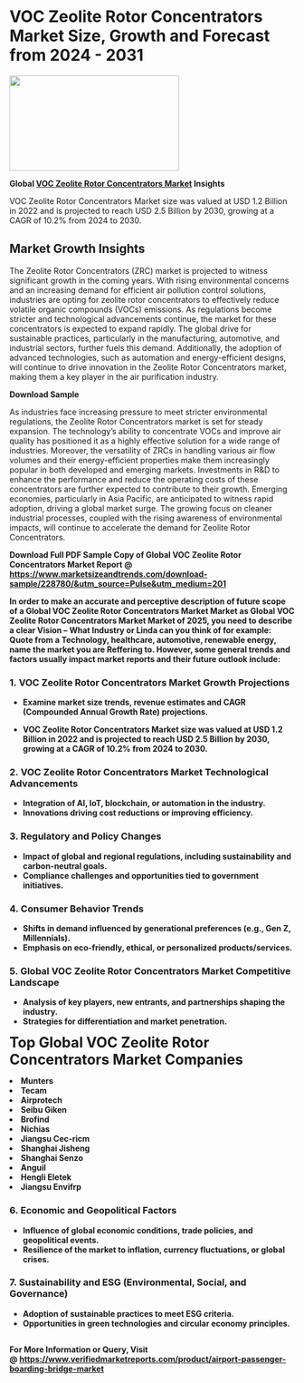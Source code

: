 <H1>VOC Zeolite Rotor Concentrators Market Size, Growth and Forecast from 2024 - 2031</H1><img class="aligncenter size-medium wp-image-584254" src="https://thirdeyenews.in/wp-content/uploads/2024/09/Global-Market-Research-300x168.jpeg" alt="" width="300" height="168" /><p><strong>Global&nbsp;<a href="https://www.marketsizeandtrends.com/download-sample/228780/&amp;utm_source=Pulse&amp;utm_medium=201">VOC Zeolite Rotor Concentrators Market</a> Insights</strong></p><p>VOC Zeolite Rotor Concentrators Market size was valued at USD 1.2 Billion in 2022 and is projected to reach USD 2.5 Billion by 2030, growing at a CAGR of 10.2% from 2024 to 2030.</p><p><h2>Market Growth Insights</h2> <p>The Zeolite Rotor Concentrators (ZRC) market is projected to witness significant growth in the coming years. With rising environmental concerns and an increasing demand for efficient air pollution control solutions, industries are opting for zeolite rotor concentrators to effectively reduce volatile organic compounds (VOCs) emissions. As regulations become stricter and technological advancements continue, the market for these concentrators is expected to expand rapidly. The global drive for sustainable practices, particularly in the manufacturing, automotive, and industrial sectors, further fuels this demand. Additionally, the adoption of advanced technologies, such as automation and energy-efficient designs, will continue to drive innovation in the Zeolite Rotor Concentrators market, making them a key player in the air purification industry.</p> <p><strong>Download Sample</strong></p> <p>As industries face increasing pressure to meet stricter environmental regulations, the Zeolite Rotor Concentrators market is set for steady expansion. The technology’s ability to concentrate VOCs and improve air quality has positioned it as a highly effective solution for a wide range of industries. Moreover, the versatility of ZRCs in handling various air flow volumes and their energy-efficient properties make them increasingly popular in both developed and emerging markets. Investments in R&D to enhance the performance and reduce the operating costs of these concentrators are further expected to contribute to their growth. Emerging economies, particularly in Asia Pacific, are anticipated to witness rapid adoption, driving a global market surge. The growing focus on cleaner industrial processes, coupled with the rising awareness of environmental impacts, will continue to accelerate the demand for Zeolite Rotor Concentrators.</p> <p><strong></p><p><span class=""><strong>Download Full PDF Sample Copy of Global VOC Zeolite Rotor Concentrators Market Report</strong> @ <a href="https://www.marketsizeandtrends.com/download-sample/228780/&amp;utm_source=Pulse&amp;utm_medium=201" target="_blank">https://www.marketsizeandtrends.com/download-sample/228780/&amp;utm_source=Pulse&amp;utm_medium=201</a></span></p><p>In order to make an accurate and perceptive description of future scope of a Global&nbsp;VOC Zeolite Rotor Concentrators Market Market as Global&nbsp;VOC Zeolite Rotor Concentrators Market Market of 2025, you need to describe a clear Vision &ndash; What Industry or Linda can you think of for example: Quote from a Technology, healthcare, automotive, renewable energy, name the market you are Reffering to. However, some general trends and factors usually impact market reports and their future outlook include:</p><h3>1.&nbsp;<strong>VOC Zeolite Rotor Concentrators Market Growth Projections</strong></h3><ul><li>Examine market size trends, revenue estimates and CAGR (Compounded Annual Growth Rate) projections.</li><li><p>VOC Zeolite Rotor Concentrators Market size was valued at USD 1.2 Billion in 2022 and is projected to reach USD 2.5 Billion by 2030, growing at a CAGR of 10.2% from 2024 to 2030.</p></li></ul><h3>2.&nbsp;<strong>VOC Zeolite Rotor Concentrators Market Technological Advancements</strong></h3><ul><li>Integration of AI, IoT, blockchain, or automation in the industry.</li><li>Innovations driving cost reductions or improving efficiency.</li></ul><h3>3.&nbsp;<strong>Regulatory and Policy Changes</strong></h3><ul><li>Impact of global and regional regulations, including sustainability and carbon-neutral goals.</li><li>Compliance challenges and opportunities tied to government initiatives.</li></ul><h3>4.&nbsp;<strong>Consumer Behavior Trends</strong></h3><ul><li>Shifts in demand influenced by generational preferences (e.g., Gen Z, Millennials).</li><li>Emphasis on eco-friendly, ethical, or personalized products/services.</li></ul><h3>5.&nbsp;<strong>Global VOC Zeolite Rotor Concentrators Market Competitive Landscape</strong></h3><ul><li>Analysis of key players, new entrants, and partnerships shaping the industry.</li><li>Strategies for differentiation and market penetration.</li></ul><p data-pm-slice="1 1 []"><span style="color: inherit; font-family: inherit; font-size: 25px;">Top Global VOC Zeolite Rotor Concentrators Market Companies</span></p><div class="" data-test-id=""><p><li>Munters</li><li> Tecam</li><li> Airprotech</li><li> Seibu Giken</li><li> Brofind</li><li> Nichias</li><li> Jiangsu Cec-ricm</li><li> Shanghai Jisheng</li><li> Shanghai Senzo</li><li> Anguil</li><li> Hengli Eletek</li><li> Jiangsu Envifrp</li></p></div><h3>6.&nbsp;<strong>Economic and Geopolitical Factors</strong></h3><ul><li>Influence of global economic conditions, trade policies, and geopolitical events.</li><li>Resilience of the market to inflation, currency fluctuations, or global crises.</li></ul><h3>7.&nbsp;<strong>Sustainability and ESG (Environmental, Social, and Governance)</strong></h3><ul><li>Adoption of sustainable practices to meet ESG criteria.</li><li>Opportunities in green technologies and circular economy principles.</li></ul><h2><strong style="font-size: 14px;">For More Information or Query, Visit @&nbsp;</strong><a style="background-color: #ffffff; font-size: 14px;" href="https://www.marketsizeandtrends.com/report/voc-zeolite-rotor-concentrators-market/" target="_blank">https://www.verifiedmarketreports.com/product/airport-passenger-boarding-bridge-market</a></h2>

